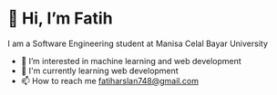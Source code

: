 # 👋 Hi, I’m Fatih
I am a Software Engineering student at Manisa Celal Bayar University
- 👀 I’m interested in machine learning and web development
- 🌱 I'm currently learning web development
- 📫 How to reach me fatiharslan748@gmail.com


<!---
fatih-arslan/fatih-arslan is a ✨ special ✨ repository because its `README.md` (this file) appears on your GitHub profile.
You can click the Preview link to take a look at your changes.
--->
